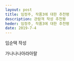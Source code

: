 ```yaml
---
layout: post
title: 임정주, 작품3에 대한 추천평
description: 관람객 작성 추천평
heder: 임정주, 작품3에 대한 추천평
date: 2019-7-4
---
```

임순택 작성


가나나나아라아랄